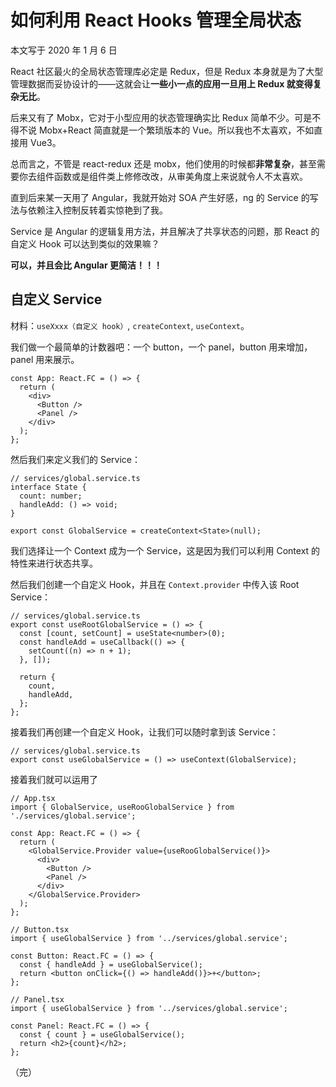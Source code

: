 # 如何利用 React Hooks 管理全局状态

本文写于 2020 年 1 月 6 日

React 社区最火的全局状态管理库必定是 Redux，但是 Redux 本身就是为了大型管理数据而妥协设计的——这就会让**一些小一点的应用一旦用上 Redux 就变得复杂无比**。

后来又有了 Mobx，它对于小型应用的状态管理确实比 Redux 简单不少。可是不得不说 Mobx+React 简直就是一个繁琐版本的 Vue。所以我也不太喜欢，不如直接用 Vue3。

总而言之，不管是 react-redux 还是 mobx，他们使用的时候都**非常复杂**，甚至需要你去组件函数或是组件类上修修改改，从审美角度上来说就令人不太喜欢。

直到后来某一天用了 Angular，我就开始对 SOA 产生好感，ng 的 Service 的写法与依赖注入控制反转着实惊艳到了我。

Service 是 Angular 的逻辑复用方法，并且解决了共享状态的问题，那 React 的自定义 Hook 可以达到类似的效果嘛？

**可以，并且会比 Angular 更简洁！！！**

## 自定义 Service

材料：`useXxxx（自定义 hook）`, `createContext`, `useContext`。

我们做一个最简单的计数器吧：一个 button，一个 panel，button 用来增加，panel 用来展示。

```tsx
const App: React.FC = () => {
  return (
    <div>
      <Button />
      <Panel />
    </div>
  );
};
```

然后我们来定义我们的 Service：

```tsx
// services/global.service.ts
interface State {
  count: number;
  handleAdd: () => void;
}

export const GlobalService = createContext<State>(null);
```

我们选择让一个 Context 成为一个 Service，这是因为我们可以利用 Context 的特性来进行状态共享。

然后我们创建一个自定义 Hook，并且在 `Context.provider` 中传入该 Root Service：

```tsx
// services/global.service.ts
export const useRootGlobalService = () => {
  const [count, setCount] = useState<number>(0);
  const handleAdd = useCallback(() => {
    setCount((n) => n + 1);
  }, []);

  return {
    count,
    handleAdd,
  };
};
```

接着我们再创建一个自定义 Hook，让我们可以随时拿到该 Service：

```tsx
// services/global.service.ts
export const useGlobalService = () => useContext(GlobalService);
```

接着我们就可以运用了

```tsx
// App.tsx
import { GlobalService, useRooGlobalService } from './services/global.service';

const App: React.FC = () => {
  return (
    <GlobalService.Provider value={useRooGlobalService()}>
      <div>
        <Button />
        <Panel />
      </div>
    </GlobalService.Provider>
  );
};

// Button.tsx
import { useGlobalService } from '../services/global.service';

const Button: React.FC = () => {
  const { handleAdd } = useGlobalService();
  return <button onClick={() => handleAdd()}>+</button>;
};

// Panel.tsx
import { useGlobalService } from '../services/global.service';

const Panel: React.FC = () => {
  const { count } = useGlobalService();
  return <h2>{count}</h2>;
};
```

（完）
